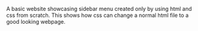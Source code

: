 A basic website showcasing sidebar menu created only by using html and css from scratch.
This shows how css can change a normal html file to a good looking webpage.
